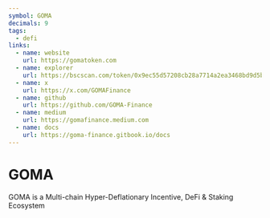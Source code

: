 ```yaml
---
symbol: GOMA
decimals: 9
tags:
  - defi
links:
  - name: website
    url: https://gomatoken.com
  - name: explorer
    url: https://bscscan.com/token/0x9ec55d57208cb28a7714a2ea3468bd9d5bb15125
  - name: x
    url: https://x.com/GOMAFinance
  - name: github
    url: https://github.com/GOMA-Finance
  - name: medium
    url: https://gomafinance.medium.com
  - name: docs
    url: https://goma-finance.gitbook.io/docs
---
```


# GOMA

GOMA is a Multi-chain Hyper-Deflationary Incentive, DeFi & Staking Ecosystem

